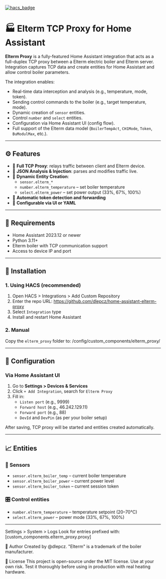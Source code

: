 [![hacs_badge](https://img.shields.io/badge/HACS-Default-orange.svg)](https://github.com/custom-components/hacs)

# 🏭 Elterm TCP Proxy for Home Assistant

**Elterm Proxy** is a fully-featured Home Assistant integration that acts as a full-duplex TCP proxy between a Elterm electric boiler and Elterm server. Integration captures TCP data and create entities for Home Assistant and allow control boiler parameters.

The integration enables:
- Real-time data interception and analysis (e.g., temperature, mode, token).
- Sending control commands to the boiler (e.g., target temperature, mode).
- Dynamic creation of `sensor` entities.
- Control `number` and `select` entities.
- Configuration via Home Assistant UI (config flow).
- Full support of the Elterm data model (`BoilerTempAct`, `CH1Mode`, `Token`, `BuModulMax`, etc.).

---

## ⚙️ Features

- 🔌 **Full TCP Proxy**: relays traffic between client and Elterm device.
- 🔁 **JSON Analysis & Injection**: parses and modifies traffic live.
- 🧠 **Dynamic Entity Creation**:
  - `sensor.elterm_*`
  - `number.elterm_temperature` – set boiler temperature
  - `select.elterm_power` – set power output (33%, 67%, 100%)
- 📡 **Automatic token detection and forwarding**
- 🧰 **Configurable via UI or YAML**

---

## 🧰 Requirements

- Home Assistant 2023.12 or newer
- Python 3.11+
- Elterm boiler with TCP communication support
- Access to device IP and port

---

## 🔧 Installation

### 1. Using HACS (recommended)
1. Open HACS > Integrations > Add Custom Repository
2. Enter the repo URL: https://github.com/dlepcz/home-assistant-elterm-proxy
3. Select `Integration` type
4. Install and restart Home Assistant

### 2. Manual
Copy the `elterm_proxy` folder to: /config/custom_components/elterm_proxy/

---

## 🚀 Configuration

### Via Home Assistant UI
1. Go to **Settings > Devices & Services**
2. Click `+ Add Integration`, search for `Elterm Proxy`
3. Fill in:
   - `Listen port` (e.g., 9999)
   - `Forward host` (e.g., 46.242.129.11)
   - `Forward port` (e.g., 88)
   - `DevId` and `DevPin` (as per your boiler setup)

After saving, TCP proxy will be started and entities created automatically.

---

## 📈 Entities

### 🧪 Sensors
- `sensor.elterm_boiler_temp` – current boiler temperature
- `sensor.elterm_boiler_power` – current power level
- `sensor.elterm_boiler_token` – current session token

### 🎛️ Control entities
- `number.elterm_temperature` – temperature setpoint (20–70°C)
- `select.elterm_power` – power mode (33%, 67%, 100%)

---
Settings > System > Logs
Look for entries prefixed with: [custom_components.elterm_proxy.proxy]

🙌 Author
Created by @dlepcz.
"Elterm" is a trademark of the boiler manufacturer.


📃 License
This project is open-source under the MIT license.
Use at your own risk. Test it thoroughly before using in production with real heating hardware.


